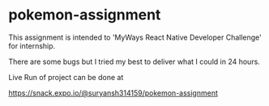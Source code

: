 # pokemon-assignment
This assignment is intended to 'MyWays React Native Developer Challenge' for internship.

There are some bugs but I tried my best to deliver what I could in 24 hours.

Live Run of project can be done at 

https://snack.expo.io/@suryansh314159/pokemon-assignment
